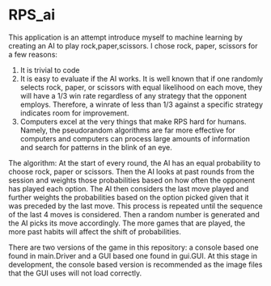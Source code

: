 # RPS_ai
 
This application is an attempt introduce myself to machine learning by creating an AI to play rock,paper,scissors.
I chose rock, paper, scissors for a few reasons:
1) It is trivial to code
2) It is easy to evaluate if the AI works. It is well known that if one randomly selects rock, paper, or scissors with equal likelihood on each move, they will have a 1/3 win rate regardless of any strategy that the opponent employs. Therefore, a winrate of less than 1/3 against a specific strategy indicates room for improvement. 
3) Computers excel at the very things that make RPS hard for humans. Namely, the pseudorandom algorithms are far more effective for computers and computers can process large amounts of information and search for patterns in the blink of an eye.

The algorithm:
At the start of every round, the AI has an equal probability to choose rock, paper or scissors. Then the AI looks at past rounds from the session and weights those probabilities based on how often the opponent has played each option. The AI then considers the last move played and further weights the probabilities based on the option picked given that it was preceded by the last move. This process is repeated until the sequence of the last 4 moves is considered. Then a random number is generated and the AI picks its move accordingly.
The more games that are played, the more past habits will affect the shift of probabilities. 

There are two versions of the game in this repository: a console based one found in main.Driver and a GUI based one found in gui.GUI. At this stage in development, the console based version is recommended as the image files that the GUI uses will not load correctly.
